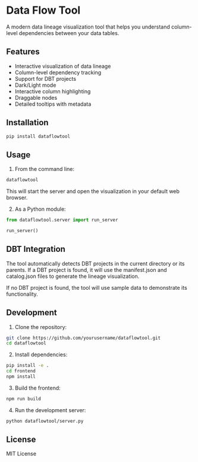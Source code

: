 # Data Flow Tool

A modern data lineage visualization tool that helps you understand column-level dependencies between your data tables.

## Features

- Interactive visualization of data lineage
- Column-level dependency tracking
- Support for DBT projects
- Dark/Light mode
- Interactive column highlighting
- Draggable nodes
- Detailed tooltips with metadata

## Installation

```bash
pip install dataflowtool
```

## Usage

1. From the command line:
```bash
dataflowtool
```
This will start the server and open the visualization in your default web browser.

2. As a Python module:
```python
from dataflowtool.server import run_server

run_server()
```

## DBT Integration

The tool automatically detects DBT projects in the current directory or its parents. If a DBT project is found, it will use the manifest.json and catalog.json files to generate the lineage visualization.

If no DBT project is found, the tool will use sample data to demonstrate its functionality.

## Development

1. Clone the repository:
```bash
git clone https://github.com/yourusername/dataflowtool.git
cd dataflowtool
```

2. Install dependencies:
```bash
pip install -e .
cd frontend
npm install
```

3. Build the frontend:
```bash
npm run build
```

4. Run the development server:
```bash
python dataflowtool/server.py
```

## License

MIT License 